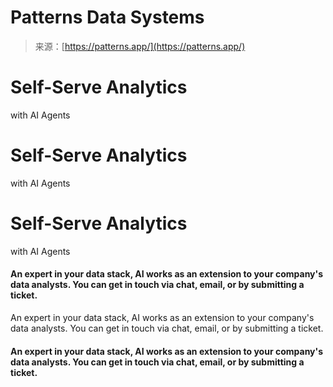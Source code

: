 <!--yml
category: 未分类
date: 2024-05-27 15:01:20
-->

# Patterns Data Systems

> 来源：[https://patterns.app/](https://patterns.app/)

# Self-Serve Analytics
with AI Agents

# Self-Serve Analytics
with AI Agents

# Self-Serve Analytics
with AI Agents

#### An expert in your data stack, AI works as an extension to your company's data analysts. You can get in touch via chat, email, or by submitting a ticket.

An expert in your data stack, AI works as an extension to your company's data analysts. You can get in touch via chat, email, or by submitting a ticket.

#### An expert in your data stack, AI works as an extension to your company's data analysts. You can get in touch via chat, email, or by submitting a ticket.